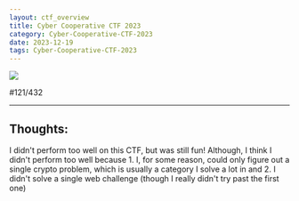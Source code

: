 ```yaml
---
layout: ctf_overview
title: Cyber Cooperative CTF 2023
category: Cyber-Cooperative-CTF-2023
date: 2023-12-19
tags: Cyber-Cooperative-CTF-2023
---
```


[<img src="https://i.imgur.com/uy5UiUd.png">](https://ctftime.org/event/2206)  

#121/432

---

## Thoughts:
I didn't perform too well on this CTF, but was still fun! Although, I think I didn't perform too well because 1. I, for some reason, could only figure out a single crypto problem, which is usually a category I solve a lot in and 2. I didn't solve a single web challenge (though I really didn't try past the first one)  